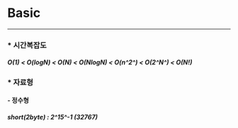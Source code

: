 # Basic
----

### * 시간복잡도
#####  O(1) < O(logN) < O(N) < O(NlogN) < O(n^2^) < O(2^N^) < O(N!)

### * 자료형
#### - 정수형
#####  short(2byte) : 2^15^-1 (32767)
